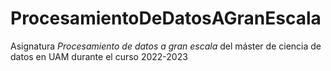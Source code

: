 # ProcesamientoDeDatosAGranEscala
Asignatura *Procesamiento de datos a gran escala* del máster de ciencia de datos en UAM durante el curso 2022-2023
